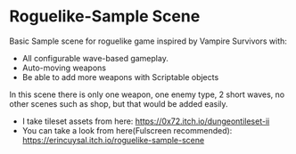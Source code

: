 # Roguelike-Sample Scene

Basic Sample scene for roguelike game inspired by Vampire Survivors with:

- All configurable wave-based gameplay.
- Auto-moving weapons
- Be able to add more weapons with Scriptable objects 

In this scene there is only one weapon, one enemy type, 2 short waves, no other scenes such as shop, but that would be added easily.

- I take tileset assets from here: https://0x72.itch.io/dungeontileset-ii
- You can take a look from here(Fulscreen recommended): https://erincuysal.itch.io/roguelike-sample-scene

